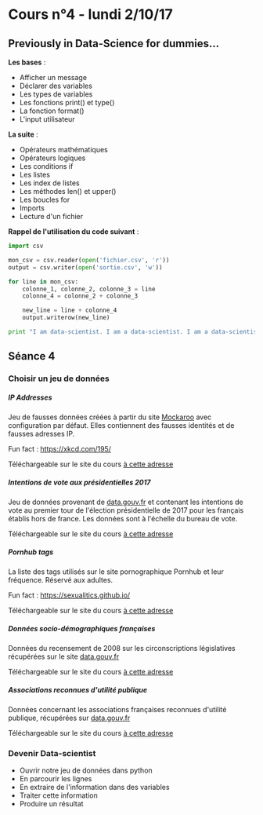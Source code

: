 # Cours n°4 - lundi 2/10/17

## Previously in Data-Science for dummies...

__Les bases__ :
- Afficher un message
- Déclarer des variables
- Les types de variables
- Les fonctions print() et type()
- La fonction format()
- L'input utilisateur

__La suite__ :
- Opérateurs mathématiques
- Opérateurs logiques
- Les conditions if
- Les listes
- Les index de listes
- Les méthodes len() et upper()
- Les boucles for
- Imports
- Lecture d'un fichier

__Rappel de l'utilisation du code suivant__ :

```python
import csv

mon_csv = csv.reader(open('fichier.csv', 'r'))
output = csv.writer(open('sortie.csv', 'w'))

for line in mon_csv:
    colonne_1, colonne_2, colonne_3 = line
    colonne_4 = colonne_2 + colonne_3

    new_line = line + colonne_4
    output.writerow(new_line)

print "I am data-scientist. I am a data-scientist. I am a data-scientist."
```

## Séance 4

### Choisir un jeu de données

##### IP Addresses

Jeu de fausses données créées à partir du site [Mockaroo](https://mockaroo.com/) avec configuration par défaut. Elles contiennent des fausses identités et de fausses adresses IP.

Fun fact : https://xkcd.com/195/

Téléchargeable sur le site du cours [à cette adresse](https://github.com/diegantobass/DataScienceCourse/blob/master/4_datasets/ipaddresses.csv)

##### Intentions de vote aux présidentielles 2017

Jeu de données provenant de [data.gouv.fr](https://www.data.gouv.fr/fr/datasets/elections-presidentielles-2017-1er-tour-vote-des-francais-es-etabli-e-s-hors-de-france/) et contenant les intentions de vote au premier tour de l'élection présidentielle de 2017 pour les français établis hors de france. Les données sont à l'échelle du bureau de vote.

Téléchargeable sur le site du cours [à cette adresse](https://github.com/diegantobass/DataScienceCourse/blob/master/4_datasets/intentionsdevote.csv)

##### Pornhub tags

La liste des tags utilisés sur le site pornographique Pornhub et leur fréquence. Réservé aux adultes.

Fun fact : https://sexualitics.github.io/

Téléchargeable sur le site du cours [à cette adresse](https://github.com/diegantobass/DataScienceCourse/blob/master/4_datasets/pornhubtags.tsv)

##### Données socio-démographiques françaises

Données du recensement de 2008 sur les circonscriptions législatives récupérées sur le site [data.gouv.fr](https://www.data.gouv.fr/fr/datasets/statistiques-demographiques-insee-sur-les-nouvelles-circonscriptions-legislatives-de-2012-nd/)

Téléchargeable sur le site du cours [à cette adresse](https://github.com/diegantobass/DataScienceCourse/blob/master/4_datasets/sociodemo.csv)

##### Associations reconnues d'utilité publique

Données concernant les associations françaises reconnues d'utilité publique, récupérées sur [data.gouv.fr](https://www.data.gouv.fr/fr/datasets/associations-reconnues-d-utilite-publique/)

Téléchargeable sur le site du cours [à cette adresse](https://github.com/diegantobass/DataScienceCourse/blob/master/4_datasets/associations.csv)

### Devenir Data-scientist

- Ouvrir notre jeu de données dans python
- En parcourir les lignes
- En extraire de l'information dans des variables
- Traiter cette information
- Produire un résultat



